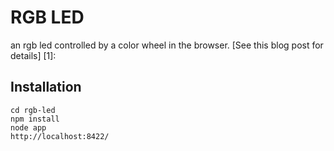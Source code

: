 RGB LED
=========

an rgb led controlled by a color wheel in the browser. [See this blog post for details] [1]:

Installation
--------------

```
cd rgb-led
npm install
node app
http://localhost:8422/
```
